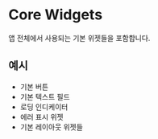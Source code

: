 # Core Widgets

앱 전체에서 사용되는 기본 위젯들을 포함합니다.

## 예시

- 기본 버튼
- 기본 텍스트 필드
- 로딩 인디케이터
- 에러 표시 위젯
- 기본 레이아웃 위젯들
